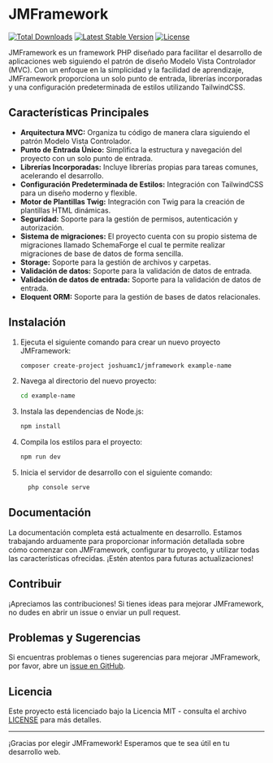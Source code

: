 # JMFramework

<p>
   <a href="https://packagist.org/packages/joshuamc1/jmframework"><img src="https://img.shields.io/packagist/dt/joshuamc1/jmframework" alt="Total Downloads"></a>
   <a href="https://packagist.org/packages/joshuamc1/jmframework"><img src="https://img.shields.io/packagist/v/joshuamc1/jmframework" alt="Latest Stable Version"></a>
   <a href="https://packagist.org/packages/joshuamc1/jmframework"><img src="https://img.shields.io/packagist/l/joshuamc1/jmframework" alt="License"></a>
</p>

JMFramework es un framework PHP diseñado para facilitar el desarrollo de aplicaciones web siguiendo el patrón de diseño Modelo Vista Controlador (MVC). Con un enfoque en la simplicidad y la facilidad de aprendizaje, JMFramework proporciona un solo punto de entrada, librerías incorporadas y una configuración predeterminada de estilos utilizando TailwindCSS.

## Características Principales

- **Arquitectura MVC:** Organiza tu código de manera clara siguiendo el patrón Modelo Vista Controlador.
- **Punto de Entrada Único:** Simplifica la estructura y navegación del proyecto con un solo punto de entrada.
- **Librerías Incorporadas:** Incluye librerías propias para tareas comunes, acelerando el desarrollo.
- **Configuración Predeterminada de Estilos:** Integración con TailwindCSS para un diseño moderno y flexible.
- **Motor de Plantillas Twig:** Integración con Twig para la creación de plantillas HTML dinámicas.
- **Seguridad:** Soporte para la gestión de permisos, autenticación y autorización.
- **Sistema de migraciones:** El proyecto cuenta con su propio sistema de migraciones llamado SchemaForge el cual te permite realizar migraciones de base de datos de forma sencilla.
- **Storage:** Soporte para la gestión de archivos y carpetas.
- **Validación de datos:** Soporte para la validación de datos de entrada.
- **Validación de datos de entrada:** Soporte para la validación de datos de entrada.
- **Eloquent ORM:** Soporte para la gestión de bases de datos relacionales.

## Instalación

1. Ejecuta el siguiente comando para crear un nuevo proyecto JMFramework:

   ```bash
   composer create-project joshuamc1/jmframework example-name

   ```

2. Navega al directorio del nuevo proyecto:

   ```bash
   cd example-name

   ```

3. Instala las dependencias de Node.js:

   ```bash
   npm install

   ```

4. Compila los estilos para el proyecto:

   ```bash
   npm run dev

   ```

5. Inicia el servidor de desarrollo con el siguiente comando:
   ```bash
     php console serve
   ```

## Documentación

La documentación completa está actualmente en desarrollo. Estamos trabajando arduamente para proporcionar información detallada sobre cómo comenzar con JMFramework, configurar tu proyecto, y utilizar todas las características ofrecidas. ¡Estén atentos para futuras actualizaciones!

## Contribuir

¡Apreciamos las contribuciones! Si tienes ideas para mejorar JMFramework, no dudes en abrir un issue o enviar un pull request.

## Problemas y Sugerencias

Si encuentras problemas o tienes sugerencias para mejorar JMFramework, por favor, abre un [issue en GitHub](https://github.com/JoshuaMc1/JMFramework/issues).

## Licencia

Este proyecto está licenciado bajo la Licencia MIT - consulta el archivo [LICENSE](LICENSE) para más detalles.

---

¡Gracias por elegir JMFramework! Esperamos que te sea útil en tu desarrollo web.
